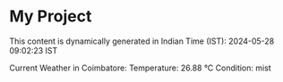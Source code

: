 # My Project

This content is dynamically generated in Indian Time (IST): 2024-05-28 09:02:23 IST


Current Weather in Coimbatore:
Temperature: 26.88 °C
Condition: mist

